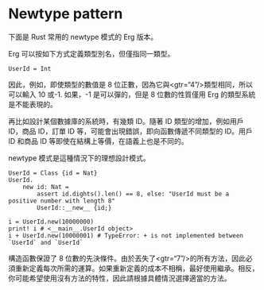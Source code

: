 # Newtype pattern

下面是 Rust 常用的 newtype 模式的 Erg 版本。

Erg 可以按如下方式定義類型別名，但僅指同一類型。


```erg
UserId = Int
```

因此，例如，即使類型的數值是 8 位正數，因為它與<gtr=“4”/>類型相同，所以可以輸入 10 或-1. 如果，-1 是可以彈的，但是 8 位數的性質僅用 Erg 的類型系統是不能表現的。

再比如設計某個數據庫的系統時，有幾類 ID。隨著 ID 類型的增加，例如用戶 ID，商品 ID，訂單 ID 等，可能會出現錯誤，即向函數傳遞不同類型的 ID。用戶 ID 和商品 ID 等即使在結構上等價，在語義上也是不同的。

newtype 模式是這種情況下的理想設計模式。


```erg
UserId = Class {id = Nat}
UserId.
    new id: Nat =
        assert id.dights().len() == 8, else: "UserId must be a positive number with length 8"
        UserId::__new__ {id;}

i = UserId.new(10000000)
print! i # <__main__.UserId object>
i + UserId.new(10000001) # TypeError: + is not implemented between `UserId` and `UserId`
```

構造函數保證了 8 位數的先決條件。由於丟失了<gtr=“7”/>的所有方法，因此必須重新定義每次所需的運算。如果重新定義的成本不相稱，最好使用繼承。相反，你可能希望使用沒有方法的特性，因此請根據具體情況選擇適當的方法。